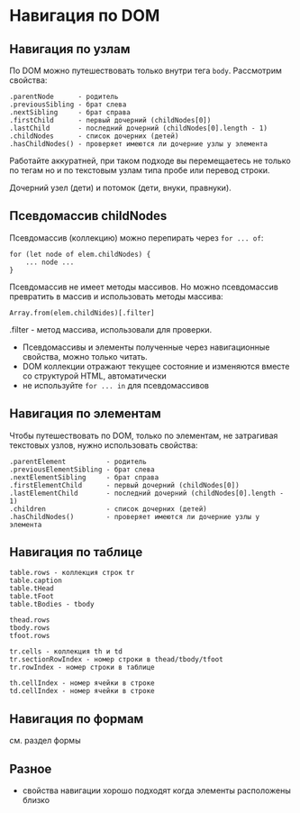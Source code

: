# Навигация по DOM

## Навигация по узлам
По DOM можно путешествовать только внутри тега `body`. Рассмотрим свойства:

    .parentNode      - родитель
    .previousSibling - брат слева
    .nextSibling     - брат справа
    .firstChild      - первый дочерний (childNodes[0])
    .lastChild       - последний дочерний (childNodes[0].length - 1)
    .childNodes      - список дочерних (детей)
    .hasChildNodes() - проверяет имеются ли дочерние узлы у элемента

Работайте аккуратней, при таком подходе вы перемещаетесь не только по тегам но и по текстовым узлам типа пробе или перевод строки.

Дочерний узел (дети) и потомок (дети, внуки, правнуки).

## Псевдомассив childNodes
Псевдомассив (коллекцию) можно перепирать через `for ... of`:

    for (let node of elem.childNodes) {
        ... node ...
    }

Псевдомассив не имеет методы массивов. Но можно псевдомассив превратить в массив и использовать методы массива:

    Array.from(elem.childNides)[.filter]

.filter - метод массива, использовали для проверки.

- Псевдомассивы и элементы полученные через навигационные свойства, можно только читать.
- DOM коллекции отражают текущее состояние и изменяются вместе со структурой HTML, автоматически
- не используйте `for ... in` для псевдомассивов

## Навигация по элементам
Чтобы путешествовать по DOM, только по элементам, не затрагивая текстовых узлов, нужно использовать свойства:

    .parentElement          - родитель
    .previousElementSibling - брат слева
    .nextElementSibling     - брат справа
    .firstElementChild      - первый дочерний (childNodes[0])
    .lastElementChild       - последний дочерний (childNodes[0].length - 1)
    .children               - список дочерних (детей)
    .hasChildNodes()        - проверяет имеются ли дочерние узлы у элемента

## Навигация по таблице

    table.rows - коллекция строк tr
    table.caption
    table.tHead
    table.tFoot
    table.tBodies - tbody

    thead.rows
    tbody.rows
    tfoot.rows

    tr.cells - коллекция th и td
    tr.sectionRowIndex - номер строки в thead/tbody/tfoot
    tr.rowIndex - номер строки в таблице

    th.cellIndex - номер ячейки в строке
    td.cellIndex - номер ячейки в строке

## Навигация по формам
см. раздел формы

## Разное
- свойства навигации хорошо подходят когда элементы расположены близко
